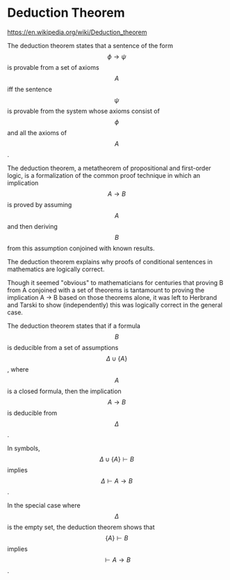 # Deduction Theorem

https://en.wikipedia.org/wiki/Deduction_theorem

The deduction theorem states that a sentence of the form $$\phi \to \psi$$ is provable from a set of axioms $$A$$ iff the sentence $$\psi$$ is provable from the system whose axioms consist of $$\phi$$ and all the axioms of $$A$$.


The deduction theorem, a metatheorem of propositional and first-order logic, is a formalization of the common proof technique in which an implication $$A \to B$$ is proved by assuming $$A$$ and then deriving $$B$$ from this assumption conjoined with known results.

The deduction theorem explains why proofs of conditional sentences in mathematics are logically correct.

Though it seemed "obvious" to mathematicians for centuries 
that proving B from A conjoined with a set of theorems is tantamount to proving the implication A → B based on those theorems alone, it was left to Herbrand and Tarski to show (independently) this was logically correct in the general case.


The deduction theorem states that if a formula $$B$$ is deducible from a set of assumptions $$\Delta \cup \{A\}$$, where $$A$$ is a closed formula, then the implication $$A \to B$$ is deducible from $$\Delta$$.

In symbols, $$\Delta \cup \{A\}\vdash B$$ implies $$\Delta \vdash A\to B$$.

In the special case where $$\Delta$$ is the empty set, the deduction theorem shows that 
$$\{A\}\vdash B$$ implies $$\vdash A\to B$$.

